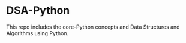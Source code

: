 # DSA-Python
This repo includes the core-Python concepts and  Data Structures and Algorithms using Python.
